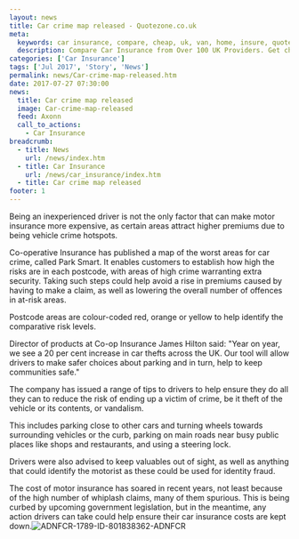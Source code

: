 ```yaml
---
layout: news
title: Car crime map released - Quotezone.co.uk
meta:
  keywords: car insurance, compare, cheap, uk, van, home, insure, quotes, online, comparison, bike, loans, life
  description: Compare Car Insurance from Over 100 UK Providers. Get cheap quotes online now using our fast, free, secure comparison site
categories: ['Car Insurance']
tags: ['Jul 2017', 'Story', 'News']
permalink: news/Car-crime-map-released.htm
date: 2017-07-27 07:30:00
news:
  title: Car crime map released
  image: Car-crime-map-released
  feed: Axonn
  call_to_actions:
    - Car Insurance
breadcrumb:
  - title: News
    url: /news/index.htm
  - title: Car Insurance
    url: /news/car_insurance/index.htm
  - title: Car crime map released
footer: 1
---
```


Being an inexperienced driver is not the only factor that can make motor insurance more expensive, as certain areas attract higher premiums due to being vehicle crime hotspots.

Co-operative Insurance has published a map of the worst areas for car crime, called Park Smart. It enables customers to establish how high the risks are in each postcode, with areas of high crime warranting extra security. Taking such steps could help avoid a rise in premiums caused by having to make a claim, as well as lowering the overall number of offences in at-risk areas.&nbsp;

Postcode areas are colour-coded red, orange or yellow to help identify the comparative risk levels.&nbsp;

Director of products at Co-op Insurance James Hilton said: &quot;Year on year, we see a 20 per cent increase in car thefts across the UK. Our tool will allow drivers to make safer choices about parking and in turn, help to keep communities safe.&quot;

The company has issued a range of tips to drivers to help ensure they do all they can to reduce the risk of ending up a victim of crime, be it theft of the vehicle or its contents, or vandalism.

This includes parking close to other cars and turning wheels towards surrounding vehicles or the curb, parking on main roads near busy public places like shops and restaurants, and using a steering lock.

Drivers were also advised to keep valuables out of sight, as well as anything that could identify the motorist as these could be used for identity fraud.&nbsp;

The cost of motor insurance has soared in recent years, not least because of the high number of whiplash claims, many of them spurious. This is being curbed by upcoming government legislation, but in the meantime, any action drivers can take could help ensure their car insurance costs are kept down.<img alt="ADNFCR-1789-ID-801838362-ADNFCR" src="http://feeds.directnews.co.uk/feedtrack/justcopyright.gif?feedid=1789&itemid=801838362" />
